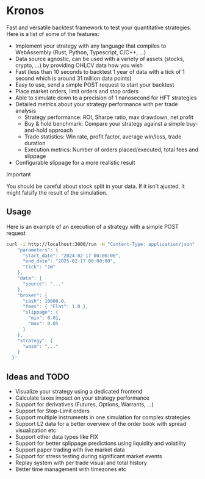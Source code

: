 # Kronos

Fast and versatile backtest framework to test your quantitative strategies. Here is a list of some of the features:

- Implement your strategy with any language that compiles to WebAssembly (Rust, Python, Typescript, C/C++, ...)
- Data source agnostic, can be used with a variety of assets (stocks, crypto, ...) by providing OHLCV data how you wish
- Fast (less than 10 seconds to backtest 1 year of data with a tick of 1 second which is around 31 million data points)
- Easy to use, send a simple POST request to start your backtest
- Place market orders, limit orders and stop orders
- Able to simulate down to a precision of 1 nanosecond for HFT strategies
- Detailed metrics about your strategy performance with per trade analysis
  - Strategy performance: ROI, Sharpe ratio, max drawdown, net profit
  - Buy & hold benchmark: Compare your strategy against a simple buy-and-hold approach
  - Trade statistics: Win rate, profit factor, average win/loss, trade duration
  - Execution metrics: Number of orders placed/executed, total fees and slippage
- Configurable slippage for a more realistic result

> [!IMPORTANT]
> You should be careful about stock split in your data. If it isn't ajusted, it might falsify the result of the simulation.

## Usage

Here is an example of an execution of a strategy with a simple POST request

```sh
curl -i http://localhost:3000/run -H "Content-Type: application/json" -d '{
    "parameters": {
      "start_date": "2024-02-17 00:00:00",
      "end_date": "2025-02-17 00:00:00",
      "tick": "1m"
    },
    "data": {
      "source": "..."
    },
    "broker": {
      "cash": 10000.0,
      "fees": { "Flat": 1.0 },
      "slippage": {
        "min": 0.01,
        "max": 0.05
      }
    },
    "strategy": {
      "wasm": "..."
    }
  }'
```

## Ideas and TODO

- Visualize your strategy using a dedicated frontend
- Calculate taxes impact on your strategy performance
- Support for derivatives (Futures, Options, Warrants, ...)
- Support for Stop-Limit orders
- Support multiple instruments in one simulation for complex strategies
- Support L2 data for a better overview of the order book with spread visualization etc
- Support other data types like FIX
- Support for better splippage predictions using liquidity and volatility
- Support paper trading with live market data
- Support for stress testing during significant market events
- Replay system with per trade visual and total history
- Better time management with timezones etc
